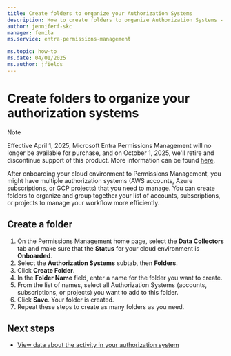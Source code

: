 ```yaml
---
title: Create folders to organize your Authorization Systems
description: How to create folders to organize Authorization Systems - accounts, subscriptions, and projects - in Microsoft Entra Permissions Management.
author: jenniferf-skc
manager: femila
ms.service: entra-permissions-management

ms.topic: how-to
ms.date: 04/01/2025
ms.author: jfields
---
```


# Create folders to organize your authorization systems

> [!NOTE]
> Effective April 1, 2025, Microsoft Entra Permissions Management will no longer be available for purchase, and on October 1, 2025, we'll retire and discontinue support of this product. More information can be found [here](https://aka.ms/MEPMretire).

After onboarding your cloud environment to Permissions Management, you might have multiple authorization systems (AWS accounts, Azure subscriptions, or GCP projects) that you need to manage. You can create folders to organize and group together your list of accounts, subscriptions, or projects to manage your workflow more efficiently. 

## Create a folder

1. On the Permissions Management home page, select the **Data Collectors** tab and make sure that the **Status** for your cloud environment is **Onboarded**.
1. Select the **Authorization Systems** subtab, then **Folders**.
1. Click **Create Folder**.
1. In the **Folder Name** field, enter a name for the folder you want to create.
1. From the list of names, select all Authorization Systems (accounts, subscriptions, or projects) you want to add to this folder.
1. Click **Save**. Your folder is created. 
1. Repeat these steps to create as many folders as you need. 

## Next steps

- [View data about the activity in your authorization system](product-dashboard.md)
